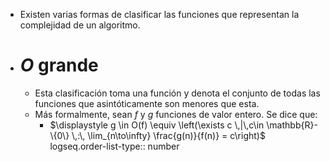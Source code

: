 - Existen varias formas de clasificar las funciones que representan la complejidad de un algoritmo.
- # *O* grande
	- Esta clasificación toma una función y denota el conjunto de todas las funciones que asintóticamente son menores que esta.
	- Más formalmente, sean $f$ y $g$ funciones de valor entero. Se dice que:
		- $\displaystyle g \in O(f) \equiv \left(\exists c \,|\,c\in \mathbb{R}-\{0\} \,:\, \lim_{n\to\infty} \frac{g(n)}{f(n)} = c\right)$
		  logseq.order-list-type:: number